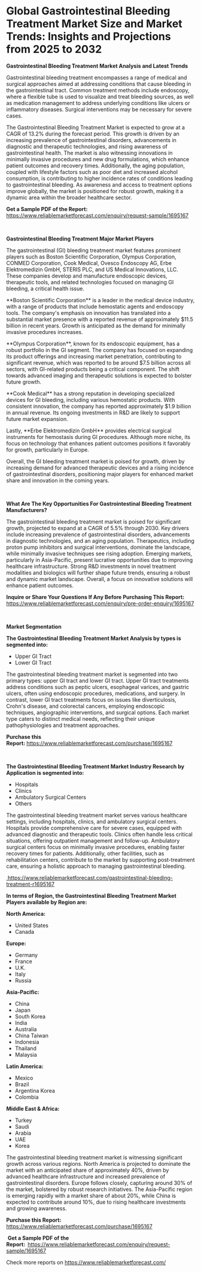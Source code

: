 <p><h1>Global Gastrointestinal Bleeding Treatment Market Size and Market Trends: Insights and Projections from 2025 to 2032</h1></p><p><strong>Gastrointestinal Bleeding Treatment Market Analysis and Latest Trends</strong></p>
<p><p>Gastrointestinal bleeding treatment encompasses a range of medical and surgical approaches aimed at addressing conditions that cause bleeding in the gastrointestinal tract. Common treatment methods include endoscopy, where a flexible tube is used to visualize and treat bleeding sources, as well as medication management to address underlying conditions like ulcers or inflammatory diseases. Surgical interventions may be necessary for severe cases. </p><p>The Gastrointestinal Bleeding Treatment Market is expected to grow at a CAGR of 13.2% during the forecast period. This growth is driven by an increasing prevalence of gastrointestinal disorders, advancements in diagnostic and therapeutic technologies, and rising awareness of gastrointestinal health. The market is also witnessing innovations in minimally invasive procedures and new drug formulations, which enhance patient outcomes and recovery times. Additionally, the aging population, coupled with lifestyle factors such as poor diet and increased alcohol consumption, is contributing to higher incidence rates of conditions leading to gastrointestinal bleeding. As awareness and access to treatment options improve globally, the market is positioned for robust growth, making it a dynamic area within the broader healthcare sector.</p></p>
<p><strong>Get a Sample PDF of the Report:&nbsp;</strong> <a href="https://www.reliablemarketforecast.com/enquiry/request-sample/1695167?utm_campaign=2479&utm_medium=2&utm_source=Github&utm_content=ia&utm_term=03032025&utm_id=gastrointestinal-bleeding-treatment">https://www.reliablemarketforecast.com/enquiry/request-sample/1695167</a></p>
<p>&nbsp;</p>
<p><strong>Gastrointestinal Bleeding Treatment Major Market Players</strong></p>
<p><p>The gastrointestinal (GI) bleeding treatment market features prominent players such as Boston Scientific Corporation, Olympus Corporation, CONMED Corporation, Cook Medical, Ovesco Endoscopy AG, Erbe Elektromedizin GmbH, STERIS PLC, and US Medical Innovations, LLC. These companies develop and manufacture endoscopic devices, therapeutic tools, and related technologies focused on managing GI bleeding, a critical health issue.</p><p>**Boston Scientific Corporation** is a leader in the medical device industry, with a range of products that include hemostatic agents and endoscopy tools. The company's emphasis on innovation has translated into a substantial market presence with a reported revenue of approximately $11.5 billion in recent years. Growth is anticipated as the demand for minimally invasive procedures increases.</p><p>**Olympus Corporation**, known for its endoscopic equipment, has a robust portfolio in the GI segment. The company has focused on expanding its product offerings and increasing market penetration, contributing to significant revenue, which was reported to be around $7.5 billion across all sectors, with GI-related products being a critical component. The shift towards advanced imaging and therapeutic solutions is expected to bolster future growth.</p><p>**Cook Medical** has a strong reputation in developing specialized devices for GI bleeding, including various hemostatic products. With consistent innovation, the company has reported approximately $1.9 billion in annual revenue. Its ongoing investments in R&D are likely to support future market expansion.</p><p>Lastly, **Erbe Elektromedizin GmbH** provides electrical surgical instruments for hemostasis during GI procedures. Although more niche, its focus on technology that enhances patient outcomes positions it favorably for growth, particularly in Europe.</p><p>Overall, the GI bleeding treatment market is poised for growth, driven by increasing demand for advanced therapeutic devices and a rising incidence of gastrointestinal disorders, positioning major players for enhanced market share and innovation in the coming years.</p></p>
<p>&nbsp;</p>
<p><strong>What Are The Key Opportunities For Gastrointestinal Bleeding Treatment Manufacturers?</strong></p>
<p><p>The gastrointestinal bleeding treatment market is poised for significant growth, projected to expand at a CAGR of 5.5% through 2030. Key drivers include increasing prevalence of gastrointestinal disorders, advancements in diagnostic technologies, and an aging population. Therapeutics, including proton pump inhibitors and surgical interventions, dominate the landscape, while minimally invasive techniques see rising adoption. Emerging markets, particularly in Asia-Pacific, present lucrative opportunities due to improving healthcare infrastructure. Strong R&D investments in novel treatment modalities and biologics will further shape future trends, ensuring a robust and dynamic market landscape. Overall, a focus on innovative solutions will enhance patient outcomes.</p></p>
<p><strong>Inquire or Share Your Questions If Any Before Purchasing This Report:</strong> <a href="https://www.reliablemarketforecast.com/enquiry/pre-order-enquiry/1695167?utm_campaign=2479&utm_medium=2&utm_source=Github&utm_content=ia&utm_term=03032025&utm_id=gastrointestinal-bleeding-treatment">https://www.reliablemarketforecast.com/enquiry/pre-order-enquiry/1695167</a></p>
<p>&nbsp;</p>
<p><strong>Market Segmentation</strong></p>
<p><strong>The Gastrointestinal Bleeding Treatment Market Analysis by types is segmented into:</strong></p>
<p><ul><li>Upper GI Tract</li><li>Lower GI Tract</li></ul></p>
<p><p>The gastrointestinal bleeding treatment market is segmented into two primary types: upper GI tract and lower GI tract. Upper GI tract treatments address conditions such as peptic ulcers, esophageal varices, and gastric ulcers, often using endoscopic procedures, medications, and surgery. In contrast, lower GI tract treatments focus on issues like diverticulosis, Crohn's disease, and colorectal cancers, employing endoscopic techniques, angiographic interventions, and surgical options. Each market type caters to distinct medical needs, reflecting their unique pathophysiologies and treatment approaches.</p></p>
<p><strong>Purchase this Report:&nbsp;</strong><a href="https://www.reliablemarketforecast.com/purchase/1695167?utm_campaign=2479&utm_medium=2&utm_source=Github&utm_content=ia&utm_term=03032025&utm_id=gastrointestinal-bleeding-treatment">https://www.reliablemarketforecast.com/purchase/1695167</a></p>
<p>&nbsp;</p>
<p><strong>The Gastrointestinal Bleeding Treatment Market Industry Research by Application is segmented into:</strong></p>
<p><ul><li>Hospitals</li><li>Clinics</li><li>Ambulatory Surgical Centers</li><li>Others</li></ul></p>
<p><p>The gastrointestinal bleeding treatment market serves various healthcare settings, including hospitals, clinics, and ambulatory surgical centers. Hospitals provide comprehensive care for severe cases, equipped with advanced diagnostic and therapeutic tools. Clinics often handle less critical situations, offering outpatient management and follow-up. Ambulatory surgical centers focus on minimally invasive procedures, enabling faster recovery times for patients. Additionally, other facilities, such as rehabilitation centers, contribute to the market by supporting post-treatment care, ensuring a holistic approach to managing gastrointestinal bleeding.</p></p>
<p><a href="https://www.reliablemarketforecast.com/gastrointestinal-bleeding-treatment-r1695167?utm_campaign=2479&utm_medium=2&utm_source=Github&utm_content=ia&utm_term=03032025&utm_id=gastrointestinal-bleeding-treatment">&nbsp;https://www.reliablemarketforecast.com/gastrointestinal-bleeding-treatment-r1695167</a></p>
<p><strong>In terms of Region, the Gastrointestinal Bleeding Treatment Market Players available by Region are:</strong></p>
<p>
    <p> <strong> North America: </strong>
        <ul>
            <li>United States</li>
            <li>Canada</li>
        </ul>
        </p> 
    <p> <strong> Europe: </strong>
        <ul>
            <li>Germany</li>
            <li>France</li>
            <li>U.K.</li>
            <li>Italy</li>
            <li>Russia</li>
        </ul>
        </p> 
    <p> <strong> Asia-Pacific: </strong>
        <ul>
            <li>China</li>
            <li>Japan</li>
            <li>South Korea</li>
            <li>India</li>
            <li>Australia</li>
            <li>China Taiwan</li>
            <li>Indonesia</li>
            <li>Thailand</li>
            <li>Malaysia</li>
        </ul>
        </p> 
    <p> <strong> Latin America: </strong>
        <ul>
            <li>Mexico</li>
            <li>Brazil</li>
            <li>Argentina Korea</li>
            <li>Colombia</li>
        </ul>
        </p> 
    <p> <strong> Middle East & Africa: </strong>
        <ul>
            <li>Turkey</li>
            <li>Saudi</li>
            <li>Arabia</li>
            <li>UAE</li>
            <li>Korea</li>
        </ul>
    </p>
    </p>
<p><p>The gastrointestinal bleeding treatment market is witnessing significant growth across various regions. North America is projected to dominate the market with an anticipated share of approximately 40%, driven by advanced healthcare infrastructure and increased prevalence of gastrointestinal disorders. Europe follows closely, capturing around 30% of the market, bolstered by robust research initiatives. The Asia-Pacific region is emerging rapidly with a market share of about 20%, while China is expected to contribute around 10%, due to rising healthcare investments and growing awareness.</p></p>
<p><strong>Purchase this Report: </strong><a href="https://www.reliablemarketforecast.com/purchase/1695167?utm_campaign=2479&utm_medium=2&utm_source=Github&utm_content=ia&utm_term=03032025&utm_id=gastrointestinal-bleeding-treatment">https://www.reliablemarketforecast.com/purchase/1695167</a></p>
<p>&nbsp;<strong>Get a Sample PDF of the Report:&nbsp;&nbsp;</strong><a href="https://www.reliablemarketforecast.com/enquiry/request-sample/1695167?utm_campaign=2479&utm_medium=2&utm_source=Github&utm_content=ia&utm_term=03032025&utm_id=gastrointestinal-bleeding-treatment">https://www.reliablemarketforecast.com/enquiry/request-sample/1695167</a></p>
<p><strong></strong></p>
<p>Check more reports on <a href="https://www.reliablemarketforecast.com/?utm_campaign=2479&utm_medium=2&utm_source=Github&utm_content=ia&utm_term=03032025&utm_id=gastrointestinal-bleeding-treatment">https://www.reliablemarketforecast.com/</a></p>